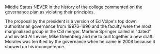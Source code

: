 Middle States NEVER in the history of the college commented on the governance plan as violating their principles.

The proposal by the president is a version of Ed Volpe's top down authoritarian governance from 19976-1996 and the faculty were the most marginalized group in the CSI merger.  Marlene Springer called in "dated" and invited Al Levine, Mike Greenberg and me to pull together a new draft.
Morales was terrified by the governance when he came in 2008 because it showed up his incompetence.
